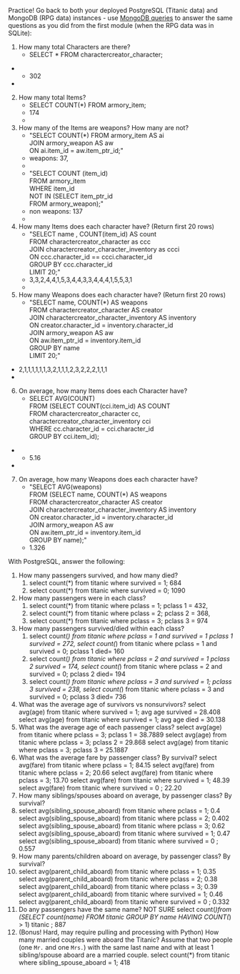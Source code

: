 Practice! Go back to both your deployed PostgreSQL (Titanic data) and MongoDB
(RPG data) instances - use [MongoDB
queries](https://docs.mongodb.com/manual/tutorial/query-documents/) to answer
the same questions as you did from the first module (when the RPG data was in
SQLite):

1. How many total Characters are there?
   - SELECT * FROM charactercreator_character;
-  - 302
-  
2. How many total Items?
   - SELECT COUNT(*) FROM armory_item; 
   - 174
   - 
3. How many of the Items are weapons? How many are not?
   - "SELECT COUNT(*) FROM  armory_item AS ai\
           JOIN armory_weapon AS aw\
           ON ai.item_id = aw.item_ptr_id;"
    - weapons: 37, 
    - 
    - "SELECT COUNT (item_id)\
        FROM armory_item\
        WHERE item_id\
        NOT IN (SELECT item_ptr_id \
        FROM armory_weapon);"
    - non weapons: 137
    - 
4. How many Items does each character have? (Return first 20 rows)
   - "SELECT name , COUNT(item_id) AS count\
    FROM charactercreator_character as ccc\
    JOIN charactercreator_character_inventory as ccci\
    ON ccc.character_id == ccci.character_id\
    GROUP BY ccc.character_id\
    LIMIT 20;"
   -  3,3,2,4,4,1,5,3,4,4,3,3,4,4,4,1,5,5,3,1
   -  
5. How many Weapons does each character have? (Return first 20 rows)
   - "SELECT name, COUNT(*) AS weapons\
    FROM charactercreator_character AS creator\
    JOIN charactercreator_character_inventory AS inventory\
    ON creator.character_id = inventory.character_id\
    JOIN armory_weapon AS aw\
    ON aw.item_ptr_id = inventory.item_id\
    GROUP BY name\
    LIMIT 20;"
  - 2,1,1,1,1,1,1,3,2,1,1,1,2,3,2,2,2,1,1,1
  - 
6. On average, how many Items does each Character have? 
   - SELECT AVG(COUNT)\
    FROM (SELECT COUNT(cci.item_id) AS COUNT\
    FROM charactercreator_character cc,\
        charactercreator_character_inventory cci\
    WHERE cc.character_id = cci.character_id\
    GROUP BY cci.item_id);
- - 5.16
- 
7. On average, how many Weapons does each character have?
   - "SELECT AVG(weapons)\
        FROM (SELECT name, COUNT(*) AS weapons\
        FROM charactercreator_character AS creator\
        JOIN charactercreator_character_inventory AS inventory\
        ON creator.character_id = inventory.character_id\
        JOIN armory_weapon AS aw\
        ON aw.item_ptr_id = inventory.item_id\
        GROUP BY name);"
    - 1.326


With PostgreSQL, answer the following:
1. How many passengers survived, and how many died? 
   1. select count(*) from titanic where survived = 1;
       684
   2. select count(*) from titanic where survived = 0;
       1090
2. How many passengers were in each class?
   1.  select count(*) from titanic where pclass = 1; 
        pclass 1 = 432, 
   2. select count(*) from titanic where pclass = 2;
       pclass 2 = 368, 
   3. select count(*) from titanic where pclass = 3;
       pclass 3 = 974
3. How many passengers survived/died within each class? 
   1. select count(*) from titanic where pclass = 1 and survived = 1
         pclass 1 survived = 272, 
      select count(*) from titanic where pclass = 1 and survived = 0;
         pclass 1 died= 160 
   2.  select count(*) from titanic where pclass = 2 and survived = 1
         pclass 2 survived = 174, 
      select count(*) from titanic where pclass = 2 and survived = 0;
         pclass 2 died= 194 
   3.  select count(*) from titanic where pclass = 3 and survived = 1;
         pclass 3 survived = 238, 
      select count(*) from titanic where pclass = 3 and survived = 0;
        pclass 3 died= 736
4. What was the average age of survivors vs nonsurvivors? 
    select avg(age) from titanic where survived = 1;
        avg age survived = 28.408
    select avg(age) from titanic where survived = 1;
        avg age died = 30.138
5. What was the average age of each passenger class?
     select avg(age) from titanic where pclass = 3;
        pclass 1 = 38.7889
     select avg(age) from titanic where pclass = 3;
        pclass 2 = 29.868
     select avg(age) from titanic where pclass = 3;
        pclass 3 = 25.1887
6.  What was the average fare by passenger class? By survival?
      select avg(fare) from titanic where pclass = 1;
          84.15
      select avg(fare) from titanic where pclass = 2;
          20.66
      select avg(fare) from titanic where pclass = 3;
          13.70
      select avg(fare) from titanic where survived = 1;
          48.39
      select avg(fare) from titanic where survived = 0 ; 
        22.20
12. How many siblings/spouses aboard on average, by passenger class? By survival? 
13. select avg(sibling_spouse_aboard) from titanic where pclass = 1;
         0.4
      select avg(sibling_spouse_aboard) from titanic where pclass = 2;
         0.402
      select avg(sibling_spouse_aboard) from titanic where pclass = 3;
        0.62
      select avg(sibling_spouse_aboard) from titanic where survived = 1;
        0.47
      select avg(sibling_spouse_aboard) from titanic where survived = 0 ; 
        0.557
8. How many parents/children aboard on average, by passenger class? By survival?
9. select avg(parent_child_aboard) from titanic where pclass = 1;
         0.35
      select avg(parent_child_aboard) from titanic where pclass = 2;
         0.38
      select avg(parent_child_aboard) from titanic where pclass = 3;
        0.39
      select avg(parent_child_aboard) from titanic where survived = 1;
        0.46
      select avg(parent_child_aboard) from titanic where survived = 0 ; 
        0.332
9. Do any passengers have the same name?  NOT SURE
    select count(*)from  (SELECT count(name)
                            FROM titanic
                            GROUP BY name
                            HAVING COUNT(*) > 1) titanic ;
    887
11. (Bonus! Hard, may require pulling and processing with Python) How many married
  couples were aboard the Titanic? Assume that two people (one `Mr.` and one
  `Mrs.`) with the same last name and with at least 1 sibling/spouse aboard are
  a married couple. 
  select count(*) from titanic where sibling_spouse_aboard = 1;
  418
